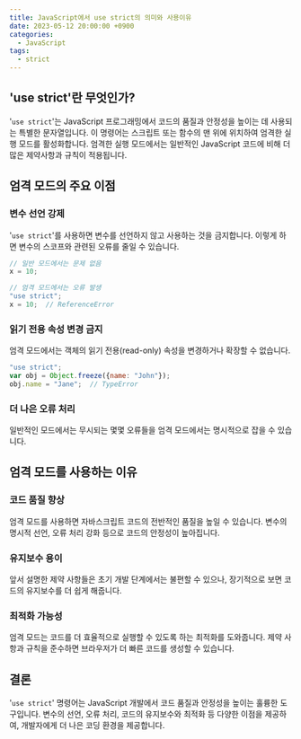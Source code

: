 ```yaml
---
title: JavaScript에서 use strict의 의미와 사용이유
date: 2023-05-12 20:00:00 +0900
categories:
  - JavaScript
tags:
  - strict
---
```


## 'use strict'란 무엇인가?

'`use strict`'는 JavaScript 프로그래밍에서 코드의 품질과 안정성을 높이는 데 사용되는 특별한 문자열입니다. 이 명령어는 스크립트 또는 함수의 맨 위에 위치하여 엄격한 실행 모드를 활성화합니다. 엄격한 실행 모드에서는 일반적인 JavaScript 코드에 비해 더 많은 제약사항과 규칙이 적용됩니다.

## 엄격 모드의 주요 이점

### 변수 선언 강제

'`use strict`'를 사용하면 변수를 선언하지 않고 사용하는 것을 금지합니다. 이렇게 하면 변수의 스코프와 관련된 오류를 줄일 수 있습니다.

```javascript
// 일반 모드에서는 문제 없음
x = 10;

// 엄격 모드에서는 오류 발생
"use strict";
x = 10;  // ReferenceError
```

### 읽기 전용 속성 변경 금지

엄격 모드에서는 객체의 읽기 전용(read-only) 속성을 변경하거나 확장할 수 없습니다.

```javascript
"use strict";
var obj = Object.freeze({name: "John"});
obj.name = "Jane";  // TypeError
```

### 더 나은 오류 처리

일반적인 모드에서는 무시되는 몇몇 오류들을 엄격 모드에서는 명시적으로 잡을 수 있습니다.

## 엄격 모드를 사용하는 이유

### 코드 품질 향상

엄격 모드를 사용하면 자바스크립트 코드의 전반적인 품질을 높일 수 있습니다. 변수의 명시적 선언, 오류 처리 강화 등으로 코드의 안정성이 높아집니다.

### 유지보수 용이

앞서 설명한 제약 사항들은 초기 개발 단계에서는 불편할 수 있으나, 장기적으로 보면 코드의 유지보수를 더 쉽게 해줍니다.

### 최적화 가능성

엄격 모드는 코드를 더 효율적으로 실행할 수 있도록 하는 최적화를 도와줍니다. 제약 사항과 규칙을 준수하면 브라우저가 더 빠른 코드를 생성할 수 있습니다.

## 결론

'`use strict`' 명령어는 JavaScript 개발에서 코드 품질과 안정성을 높이는 훌륭한 도구입니다. 변수의 선언, 오류 처리, 코드의 유지보수와 최적화 등 다양한 이점을 제공하여, 개발자에게 더 나은 코딩 환경을 제공합니다.